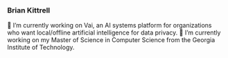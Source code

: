 ### Brian Kittrell

🔭 I’m currently working on Vai, an AI systems platform for organizations who want local/offline artificial intelligence for data privacy.
🌱 I’m currently working on my Master of Science in Computer Science from the Georgia Institute of Technology.

<!--
**kittrellbj/kittrellbj** is a ✨ _special_ ✨ repository because its `README.md` (this file) appears on your GitHub profile.

Here are some ideas to get you started:

- 🔭 I’m currently working on ...
- 🌱 I’m currently learning ...
- 👯 I’m looking to collaborate on ...
- 🤔 I’m looking for help with ...
- 💬 Ask me about ...
- 📫 How to reach me: ...
- ⚡ Fun fact: ...
-->
